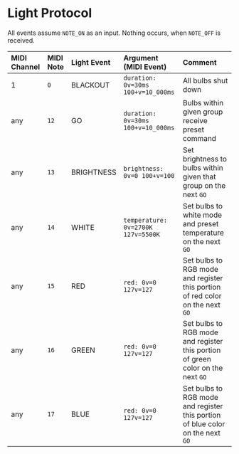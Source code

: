 # Light Protocol

All events assume `NOTE_ON` as an input. Nothing occurs, when `NOTE_OFF` is received.

| MIDI Channel | MIDI Note | Light Event | Argument (MIDI Event) | Comment |
|:---|:---|:---|:---|:---|
|1|`0`|BLACKOUT|`duration: 0v=30ms 100+v=10_000ms`|All bulbs shut down|
|any|`12`|GO|`duration: 0v=30ms 100+v=10_000ms`|Bulbs within given group receive preset command|
|any|`13`|BRIGHTNESS|`brightness: 0v=0 100+v=100`|Set brightness to bulbs within given that group on the next `GO`|
|any|`14`|WHITE|`temperature: 0v=2700K 127v=5500K`|Set bulbs to white mode and preset temperature on the next `GO`|
|any|`15`|RED|`red: 0v=0 127v=127`|Set bulbs to RGB mode and register this portion of red color on the next `GO`|
|any|`16`|GREEN|`red: 0v=0 127v=127`|Set bulbs to RGB mode and register this portion of green color on the next `GO`|
|any|`17`|BLUE|`red: 0v=0 127v=127`|Set bulbs to RGB mode and register this portion of blue color on the next `GO`|
